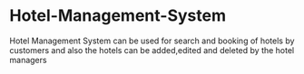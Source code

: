 # Hotel-Management-System
Hotel Management System can be used for search and booking of hotels by customers and also the hotels can be added,edited and deleted by the hotel managers 
